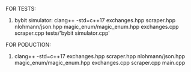 FOR TESTS:

1. bybit simulator: clang++ -std=c++17 exchanges.hpp scraper.hpp nlohmann/json.hpp magic_enum/magic_enum.hpp exchanges.cpp scraper.cpp tests/'bybit simulator.cpp'



FOR PODUCTION:

1. clang++ -std=c++17 exchanges.hpp scraper.hpp nlohmann/json.hpp magic_enum/magic_enum.hpp exchanges.cpp scraper.cpp main.cpp